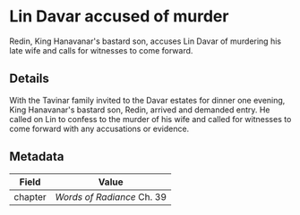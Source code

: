 # Lin Davar accused of murder
Redin, King Hanavanar's bastard son, accuses Lin Davar of murdering his late wife and calls for witnesses to come forward.

## Details
With the Tavinar family invited to the Davar estates for dinner one evening, King Hanavanar's bastard son, Redin, arrived and demanded entry. He called on Lin to confess to the murder of his wife and called for witnesses to come forward with any accusations or evidence.

## Metadata
| Field | Value |
| ----- | ----- |
| chapter | *Words of Radiance* Ch. 39 |

